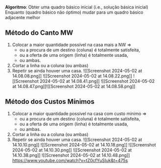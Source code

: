 **Algoritmo**:
Obter uma quadro básico inicial (i.e., solução básica inicial)
	Enquanto (quadro básico não óptimo) mudar para um quadro básico adjacente melhor

## Método do Canto MW
1. Colocar a maior quantidade possível na casa mais a NW ⇒
	- ou a procura de um destino (coluna) é totalmente satisfeita,
	- ou a oferta de uma origem (linha) é totalmente usada,
	- ou ambas.
2. Cortar a linha ou a coluna (ou ambas)
3. Repetir se ainda houver uma casa.
![[Screenshot 2024-05-02 at 14.08.08.png]]
![[Screenshot 2024-05-02 at 14.08.22.png]]
![[Screenshot 2024-05-02 at 14.08.41.png]]
![[Screenshot 2024-05-02 at 14.08.47.png]]![[Screenshot 2024-05-02 at 14.08.58.png]]

## Método dos Custos Mínimos
1. Colocar a maior quantidade possível na casa com custo mínimo ⇒
	- ou a procura de um destino (coluna) é totalmente satisfeita,
	- ou a oferta de uma origem (linha) é totalmente usada,
	- ou ambas.
2. Cortar a linha ou a coluna (ou ambas)
3. Repetir se ainda houver uma casa.
![[Screenshot 2024-05-02 at 14.10.10.png]]
![[Screenshot 2024-05-02 at 14.10.18.png]]
![[Screenshot 2024-05-02 at 14.10.30.png]]
![[Screenshot 2024-05-02 at 14.10.38.png]]
![[Screenshot 2024-05-02 at 14.10.48.png]]
https://www.youtube.com/watch?v=tZ0cfYuSIuk&t=475s
